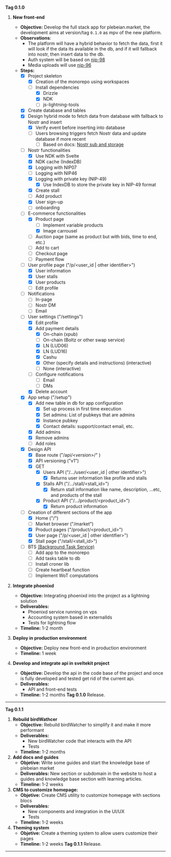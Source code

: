 **Tag 0.1.0** 
1. **New front-end**
	- **Objective:** Develop the full stack app for plebeian.market, the development aims at version/tag `0.1.0` as mpv of the new platform.
	- **Observations**:
		- The platform will have a hybrid behavior to fetch the data, first it will look if the data its available in the db, and if it will fallback into nostr, then insert data to the db.
		- Auth system will be based on [nip-98](https://github.com/nostr-protocol/nips/blob/master/98.md) 
		- Media uploads will use [nip-96](https://github.com/nostr-protocol/nips/blob/master/96.md)
	- **Steps:** 
		- [x] Project skeleton
			- [x] Creation of the monorepo using workspaces
			- [ ] Install dependencies
				- [x] Drizzle
				- [x] NDK
				- [ ] js-lightning-tools
		- [x] Create database and tables
		- [x] Design hybrid mode to fetch data from database with fallback to Nostr and insert
			- [x] Verify event before inserting into database
			- [ ] Users browsing triggers fetch Nostr data and update database if more recent
				- [ ] Based on docs: [Nostr sub and storage](https://github.com/PlebeianTech/plebeian.market/blob/main/docs/Nostr%20sub%20and%20storage.md)
		- [ ] Nostr functionalities
			- [x] Use NDK with Svelte
			- [x] NDK cache (IndexDB)
			- [x] Logging with NIP07
			- [ ] Logging with NIP46
			- [x] Logging with private key (NIP-49)
				- [x] Use IndexDB to store the private key in NIP-49 format
			- [x] Create stall
			- [ ] Add product
			- [x] User sign-up 
			- [ ] onboarding
		- [ ] E-commerce functionalities
			- [x] Product page
				- [ ] Implement variable products
				- [x] Image carrousel
			- [ ] Auction page (same as product but with bids, time to end, etc.)
			- [ ] Add to cart
			- [ ] Checkout page
			- [ ] Payment flow
		- [ ] User profile page ("/p/<user_id | other identifier>")
			- [x] User information
			- [x] User stalls
			- [x] User products
			- [ ] Edit profile
		- [ ] Notifications
			- [ ] In-page
			- [ ] Nostr DM
			- [ ] Email
		- [ ] User settings ("/settings")
			- [x] Edit profile
			- [x] Add payment details
				- [x] On-chain (xpub)
				- [ ] On-chain (Boltz or other swap service)
				- [x] LN (LUD06)
				- [x] LN (LUD16)
				- [x] Cashu
				- [x] Other (specify details and instructions) (interactive)
				- [ ] None (interactive)
			- [ ] Configure notifications
				- [ ] Email
				- [ ] DMs
			- [x] Delete account
		- [x] App setup ("/setup")
			- [x] Add new table in db for app configuration
				- [x] Set up process in first time execution
				- [x] Set admins: List of pubkeys that are admins
				- [x] Instance pubkey
				- [x] Contact details: support/contact email, etc.
			- [x] Add admins
			- [x] Remove admins
			- [ ] Add roles

		- [x] Design API
			- [x] Base route ("/api/<_version_>/" )
			- [x] API versioning ("v1")
			- [x] GET
				- [x] Users API ("/.../user/<user_id | other identifier>")
					- [x] Returns user information like profile and stalls
				- [x] Stalls API ("/.../stall/<stall_id>")
					- [x] Return stall information like name, description, ...etc, and products of the stall
				- [x] Product API ("/.../product/<product_id>")
					- [x] Return product information
		- [ ] Creation of different sections of the app
			- [x] Home ("/")
			- [ ] Market browser ("/market") 
			- [x] Product pages ("/product/<product_id>")
			- [x] User page ("/p/<user_id | other identifier>")
			- [x] Stall page ("/stall/<stall_id>")
		- [ ] BTS [(Background Task Service)](https://github.com/PlebeianTech/plebeian.market/blob/main/docs/BTS.md)
			- [ ] Add app to the monorepo
			- [ ] Add tasks table to db
			- [ ] Install croner lib
			- [ ] Create heartbeat function
			- [ ] Implement WoT computations

1.  **Integrate phoenixd**
	-  **Objective:** Integrating phoenixd into the project as a lightning solution
	-  **Deliverables:**
	   - Phoenixd service running on vps
	   - Accounting system based in externalIds
	   - Tests for lightning flow
	-  **Timeline:** 1-2 month

2.  **Deploy in production environment**
	-  **Objective:** Deploy new front-end in production environment
	-  **Timeline:** 1 week

3.  **Develop and integrate api in sveltekit project**
	-  **Objective:** Develop the api in the code base of the project and once is fully developed and tested get rid of the current api.
	- **Deliverables:** 
	   - API and front-end tests
	-  **Timeline:** 1-2 months
**Tag 0.1.0** Release.
---

**Tag 0.1.1** 
1. **Rebuild birdWathcer**
	-  **Objective:** Rebuild birdWatcher to simplify it and make it more performant
	-  **Deliverables:**
	    -  New birdWatcher code that interacts with the API
	    - Tests
	-  **Timeline:** 1-2 months
2. **Add docs and guides** 
	- **Objetive:** Write some guides and start the knowledge base of plebeian market
	- **Deliverables:** New section or subdomain in the website to host a guides and knowledge base section with learning articles.
	- **Timeline:** 1-2 weeks
3. **CMS to customize homepage:**
	- **Objetive:** Create CMS utility to customize homepage with sections blocs
	- **Deliverables:** 
		- New components and integration in the UI/UX
		- Tests
	- **Timeline:** 1-2 weeks
4. **Theming system**
	- **Objetive:** Create a theming system to allow users customize their pages
	- **Timeline:** 1-2 weeks
**Tag 0.1.1** Release.
---
